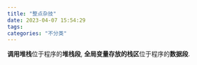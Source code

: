 ```yaml
---
title: "整点杂技"
date: 2023-04-07 15:54:29
tags:
categories: "不分类"
---
```


**调用堆栈**位于程序的**堆栈段**, **全局变量存放的栈区**位于程序的**数据段**.
